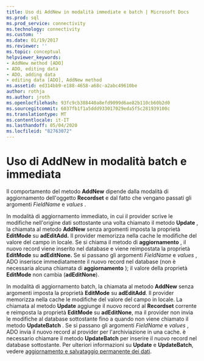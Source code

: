 ```yaml
---
title: Uso di AddNew in modalità immediate e batch | Microsoft Docs
ms.prod: sql
ms.prod_service: connectivity
ms.technology: connectivity
ms.custom: ''
ms.date: 01/19/2017
ms.reviewer: ''
ms.topic: conceptual
helpviewer_keywords:
- AddNew method [ADO]
- ADO, editing data
- ADO, adding data
- editing data [ADO], AddNew method
ms.assetid: ed314bb9-e188-4658-a68c-a2abc49610be
author: rothja
ms.author: jroth
ms.openlocfilehash: 93fc9cb388440a8efd9099d6ae82b110cb60b2d0
ms.sourcegitcommit: 6037fb1f1a5ddd933017029eda5f5c281939100c
ms.translationtype: MT
ms.contentlocale: it-IT
ms.lasthandoff: 05/04/2020
ms.locfileid: "82763072"
---
```

# <a name="using-addnew-in-immediate-and-batch-modes"></a>Uso di AddNew in modalità batch e immediata
Il comportamento del metodo **AddNew** dipende dalla modalità di aggiornamento dell'oggetto **Recordset** e dal fatto che vengano passati gli argomenti *FieldName* e *values* .  
  
 In modalità di aggiornamento immediato, in cui il provider scrive le modifiche nell'origine dati sottostante una volta chiamato il metodo **Update** , la chiamata al metodo **AddNew** senza argomenti imposta la proprietà **EditMode** su **adEditAdd.** Il provider memorizza nella cache le modifiche del valore del campo in locale. Se si chiama il metodo di **aggiornamento** , il nuovo record viene inserito nel database e viene reimpostata la proprietà **EditMode** su **adEditNone.** Se si passano gli argomenti *FieldName* e *values* , ADO inserisce immediatamente il nuovo record nel database (non è necessaria alcuna chiamata di **aggiornamento** ); il valore della proprietà **EditMode** non cambia (**adEditNone**).  
  
 In modalità di aggiornamento batch, la chiamata al metodo **AddNew** senza argomenti imposta la proprietà **EditMode** su **adEditAdd**. Il provider memorizza nella cache le modifiche del valore del campo in locale. La chiamata al metodo **Update** aggiunge il nuovo record al **Recordset** corrente e reimposta la proprietà **EditMode** su **adEditNone**, ma il provider non invia le modifiche al database sottostante fino a quando non viene chiamato il metodo **UpdateBatch** . Se si passano gli argomenti *FieldName* e *values* , ADO invia il nuovo record al provider per l'archiviazione in una cache. è necessario chiamare il metodo **UpdateBatch** per inserire il nuovo record nel database sottostante. Per ulteriori informazioni su **Update** e **UpdateBatch**, vedere [aggiornamento e salvataggio permanente dei dati](../../../ado/guide/data/updating-and-persisting-data.md).
